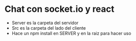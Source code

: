 # Chat con socket.io y react

- Server es la carpeta del servidor
- Src es la carpeta del lado del cliente
- Hace un npm install en SERVER y en la raiz para hacer uso
